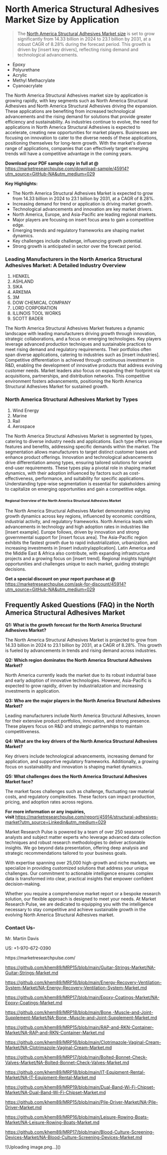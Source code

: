 <h1>North America Structural Adhesives Market&nbsp;Size by Application</h1><blockquote><p>The <a href="https://marketresearchpulse.com/download-sample/45914?utm_source=GitHub-NA&amp;utm_medium=029">North America Structural Adhesives Market size</a> is set to grow significantly from 14.33 billion in 2024 to 23.1 billion by 2031, at a robust CAGR of 8.28% during the forecast period. This growth is driven by [insert key drivers], reflecting rising demand and technological advancements.</p></blockquote><ul><li>Epoxy<li> Polyurethane<li> Acrylic<li> Methyl Methacrylate<li> Cyanoacrylate</li></ul><p>The North America Structural Adhesives market size by application is growing rapidly, with key segments such as North America Structural Adhesives and North America Structural Adhesives driving the expansion. These applications are benefiting from increased technological advancements and the rising demand for solutions that provide greater efficiency and sustainability. As industries continue to evolve, the need for applications in North America Structural Adhesives is expected to accelerate, creating new opportunities for market players. Businesses are focusing on innovation to cater to the diverse needs of these applications, positioning themselves for long-term growth. With the market's diverse range of applications, companies that can effectively target emerging trends will have a competitive advantage in the coming years.</p><p><strong>Download your PDF sample copy in full at @ </strong><a href="https://marketresearchpulse.com/download-sample/45914?utm_source=GitHub-NA&amp;utm_medium=029">https://marketresearchpulse.com/download-sample/45914?utm_source=GitHub-NA&amp;utm_medium=029</a></p><p><strong>Key Highlights: </strong></p><ul><li>The North America Structural Adhesives Market is expected to grow from 14.33 billion in 2024 to 23.1 billion by 2031, at a CAGR of 8.28%.</li><li>Increasing demand for trend or application is driving market growth.</li><li>Technological advancements and innovation are key market drivers.</li><li>North America, Europe, and Asia-Pacific are leading regional markets.</li><li>Major players are focusing on insert focus area to gain a competitive edge.</li><li>Emerging trends and regulatory frameworks are shaping market dynamics.</li><li>Key challenges include challenge, influencing growth potential.</li><li>Strong growth is anticipated in sector over the forecast period.</li></ul><h3>Leading Manufacturers in the North America Structural Adhesives Market: A Detailed Industry Overview</h3><ol><li>HENKEL</li><li>ASHLAND</li><li>SIKA</li><li>ARKEMA</li><li>3M</li><li>DOW CHEMICAL COMPANY</li><li>LORD CORPORATION</li><li>ILLINOIS TOOL WORKS</li><li>SCOTT BADER</li></ol><div class="flex max-w-full flex-col flex-grow"><div class="min-h-8 text-message flex w-full flex-col items-end gap-2 whitespace-normal break-words [.text-message+&amp;]:mt-5" dir="auto" data-message-author-role="assistant" data-message-id="fd8432e4-4910-450d-b182-61b7bfb0a01f" data-message-model-slug="gpt-4o"><div class="flex w-full flex-col gap-1 empty:hidden first:pt-[3px]"><div class="markdown prose w-full break-words dark:prose-invert light"><p>The North America Structural Adhesives Market features a dynamic landscape with leading manufacturers driving growth through innovation, strategic collaborations, and a focus on emerging technologies. Key players leverage advanced production techniques and sustainable practices to meet rising demand and regulatory requirements. Their portfolios often span diverse applications, catering to industries such as [insert industries]. Competitive differentiation is achieved through continuous investment in R&amp;D, enabling the development of innovative products that address evolving customer needs. Market leaders also focus on expanding their footprint via acquisitions, partnerships, and distribution networks. This competitive environment fosters advancements, positioning the North America Structural Adhesives Market for sustained growth.</p></div></div></div></div><h3>North America Structural Adhesives Market by Types</h3><ol><li>Wind Energy<li> Marine<li> Rail<li> Aerospace</li></ol><div class="flex max-w-full flex-col flex-grow"><div class="min-h-8 text-message flex w-full flex-col items-end gap-2 whitespace-normal break-words [.text-message+&amp;]:mt-5" dir="auto" data-message-author-role="assistant" data-message-id="084470be-0bb7-4664-bddf-5156b4f41249" data-message-model-slug="gpt-4o-mini"><div class="flex w-full flex-col gap-1 empty:hidden first:pt-[3px]"><div class="markdown prose w-full break-words dark:prose-invert light"><p>The North America Structural Adhesives Market is segmented by types, catering to diverse industry needs and applications. Each type offers unique features and benefits, addressing specific demands within the market. The segmentation allows manufacturers to target distinct customer bases and enhance product offerings. Innovation and technological advancements drive differentiation among types, ensuring tailored solutions for varied end-user requirements. These types play a pivotal role in shaping market dynamics, with their adoption influenced by factors such as cost-effectiveness, performance, and suitability for specific applications. Understanding type-wise segmentation is essential for stakeholders aiming to capitalize on emerging opportunities and gain a competitive edge.</p></div></div></div></div><h3><span style="font-size: 11px;">Regional Overview of the North America Structural Adhesives Market</span></h3><div class="flex max-w-full flex-col flex-grow"><div class="min-h-8 text-message flex w-full flex-col items-end gap-2 whitespace-normal break-words [.text-message+&amp;]:mt-5" dir="auto" data-message-author-role="assistant" data-message-id="e9038762-ce64-4e30-91c9-9bd413514231" data-message-model-slug="gpt-4o-mini"><div class="flex w-full flex-col gap-1 empty:hidden first:pt-[3px]"><div class="markdown prose w-full break-words dark:prose-invert light"><p>The North America Structural Adhesives Market demonstrates varying growth dynamics across key regions, influenced by economic conditions, industrial activity, and regulatory frameworks. North America leads with advancements in technology and high adoption rates in industries like [insert example]. Europe follows, driven by innovation and strong governmental support for [insert focus area]. The Asia-Pacific region exhibits the fastest growth due to rapid industrialization, urbanization, and increasing investments in [insert industry/application]. Latin America and the Middle East &amp; Africa also contribute, with expanding infrastructure projects and a growing focus on [insert trend]. Regional insights highlight opportunities and challenges unique to each market, guiding strategic decisions.</p></div></div></div></div><p><strong>Get a special discount on your report purchase at @ </strong><a href="https://marketresearchpulse.com/ask-for-discount/45914?utm_source=GitHub-NA&amp;utm_medium=029">https://marketresearchpulse.com/ask-for-discount/45914?utm_source=GitHub-NA&amp;utm_medium=029</a></p><h2>Frequently Asked Questions (FAQ) in the North America Structural Adhesives Market</h2><p><strong>Q1: What is the growth forecast for the North America Structural Adhesives Market?</strong></p><p>The North America Structural Adhesives Market is projected to grow from 14.33 billion in 2024 to 23.1 billion by 2031, at a CAGR of 8.28%. This growth is fueled by advancements in trends and rising demand across industries.</p><p><strong>Q2: Which region dominates the North America Structural Adhesives Market?</strong></p><p>North America currently leads the market due to its robust industrial base and early adoption of innovative technologies. However, Asia-Pacific is expected to grow rapidly, driven by industrialization and increasing investments in application.</p><p><strong>Q3: Who are the major players in the North America Structural Adhesives Market?</strong></p><p>Leading manufacturers include North America Structural Adhesives, known for their extensive product portfolios, innovation, and strong presence. These players focus on R&amp;D and strategic partnerships to maintain competitiveness.</p><p><strong>Q4: What are the key drivers of the North America Structural Adhesives Market?</strong></p><p>Key drivers include technological advancements, increasing demand for application, and supportive regulatory frameworks. Additionally, a growing focus on sustainability and innovation is shaping market dynamics.</p><p><strong>Q5: What challenges does the North America Structural Adhesives Market face?</strong></p><p>The market faces challenges such as challenge, fluctuating raw material costs, and regulatory complexities. These factors can impact production, pricing, and adoption rates across regions.</p><p><strong>For more information or any inquiries, visit&nbsp;</strong><a href="https://marketresearchpulse.com/report/45914/structural-adhesives-market?utm_source=Linkedin&utm_medium=029">https://marketresearchpulse.com/report/45914/structural-adhesives-market?utm_source=Linkedin&utm_medium=029</a></p><p>Market Research Pulse is powered by a team of over 250 seasoned analysts and subject matter experts who leverage advanced data collection techniques and robust research methodologies to deliver actionable insights. We go beyond data presentation, offering deep analysis and strategic recommendations tailored to your business goals.</p><p>With expertise spanning over 25,000 high-growth and niche markets, we specialize in providing customized solutions that address your unique challenges. Our commitment to actionable intelligence ensures complex data is transformed into clear, practical insights that empower confident decision-making.</p><p>Whether you require a comprehensive market report or a bespoke research solution, our flexible approach is designed to meet your needs. At Market Research Pulse, we are dedicated to equipping you with the intelligence necessary to stay competitive and achieve sustainable growth in the evolving North America Structural Adhesives market.</p><h3><strong>Contact Us-</strong></h3><p>Mr. Martin Davis</p><p>US: +1-970-672-0390</p><p>https://marketresearchpulse.com/</p><p><a href="https://github.com/khem89/MRP15/blob/main/Guitar-Strings-Market/NA-Guitar-Strings-Market.md">https://github.com/khem89/MRP15/blob/main/Guitar-Strings-Market/NA-Guitar-Strings-Market.md</a></p><p><a href="https://github.com/khem89/MRP16/blob/main/Energy-Recovery-Ventilation-System-Market/NA-Energy-Recovery-Ventilation-System-Market.md">https://github.com/khem89/MRP16/blob/main/Energy-Recovery-Ventilation-System-Market/NA-Energy-Recovery-Ventilation-System-Market.md</a></p><p><a href="https://github.com/khem89/MRP17/blob/main/Epoxy-Coatings-Market/NA-Epoxy-Coatings-Market.md">https://github.com/khem89/MRP17/blob/main/Epoxy-Coatings-Market/NA-Epoxy-Coatings-Market.md</a></p><p><a href="https://github.com/khem89/MRP18/blob/main/Bone,-Muscle-and-Joint-Supplement-Market/NA-Bone,-Muscle-and-Joint-Supplement-Market.md">https://github.com/khem89/MRP18/blob/main/Bone,-Muscle-and-Joint-Supplement-Market/NA-Bone,-Muscle-and-Joint-Supplement-Market.md</a></p><p><a href="https://github.com/khem89/MRP15/blob/main/RAP-and-RKN-Container-Market/NA-RAP-and-RKN-Container-Market.md">https://github.com/khem89/MRP15/blob/main/RAP-and-RKN-Container-Market/NA-RAP-and-RKN-Container-Market.md</a></p><p><a href="https://github.com/khem89/MRP16/blob/main/Clotrimazole-Vaginal-Cream-Market/NA-Clotrimazole-Vaginal-Cream-Market.md">https://github.com/khem89/MRP16/blob/main/Clotrimazole-Vaginal-Cream-Market/NA-Clotrimazole-Vaginal-Cream-Market.md</a></p><p><a href="https://github.com/khem89/MRP17/blob/main/Bolted-Bonnet-Check-Valves-Market/NA-Bolted-Bonnet-Check-Valves-Market.md">https://github.com/khem89/MRP17/blob/main/Bolted-Bonnet-Check-Valves-Market/NA-Bolted-Bonnet-Check-Valves-Market.md</a></p><p><a href="https://github.com/khem89/MRP18/blob/main/IT-Equipment-Rental-Market/NA-IT-Equipment-Rental-Market.md">https://github.com/khem89/MRP18/blob/main/IT-Equipment-Rental-Market/NA-IT-Equipment-Rental-Market.md</a></p><p><a href="https://github.com/khem89/MRP19/blob/main/Dual-Band-Wi-Fi-Chipset-Market/NA-Dual-Band-Wi-Fi-Chipset-Market.md">https://github.com/khem89/MRP19/blob/main/Dual-Band-Wi-Fi-Chipset-Market/NA-Dual-Band-Wi-Fi-Chipset-Market.md</a></p><p><a href="https://github.com/khem89/MRP15/blob/main/Pile-Driver-Market/NA-Pile-Driver-Market.md">https://github.com/khem89/MRP15/blob/main/Pile-Driver-Market/NA-Pile-Driver-Market.md</a></p><p><a href="https://github.com/khem89/MRP16/blob/main/Leisure-Rowing-Boats-Market/NA-Leisure-Rowing-Boats-Market.md">https://github.com/khem89/MRP16/blob/main/Leisure-Rowing-Boats-Market/NA-Leisure-Rowing-Boats-Market.md</a></p><p><a href="https://github.com/khem89/MRP17/blob/main/Blood-Culture-Screening-Devices-Market/NA-Blood-Culture-Screening-Devices-Market.md">https://github.com/khem89/MRP17/blob/main/Blood-Culture-Screening-Devices-Market/NA-Blood-Culture-Screening-Devices-Market.md</a></p>
![Uploading image.png…]()
